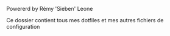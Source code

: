 Powererd by Rémy 'Sieben' Leone

Ce dossier contient tous mes dotfiles et mes autres fichiers de configuration
